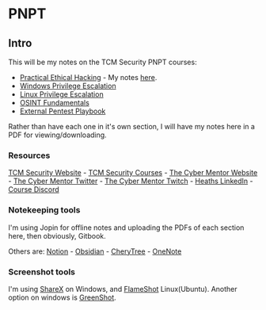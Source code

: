 # PNPT

## Intro

This will be my notes on the TCM Security PNPT courses:&#x20;

* [Practical Ethical Hacking](https://academy.tcm-sec.com/p/practical-ethical-hacking-the-complete-course) - My notes [here](practical-ethical-hacking.md).
* [Windows Privilege Escalation](https://academy.tcm-sec.com/p/windows-privilege-escalation-for-beginners)
* [Linux Privilege Escalation](https://academy.tcm-sec.com/p/linux-privilege-escalation)
* [OSINT Fundamentals](https://academy.tcm-sec.com/p/osint-fundamentals)
* [External Pentest Playbook](https://academy.tcm-sec.com/p/external-pentest-playbook)

Rather than have each one in it's own section, I will have my notes here in a PDF for viewing/downloading.

### Resources

[TCM Security Website](https://tcm-sec.com/) - [TCM Security Courses](https://academy.tcm-sec.com/courses) - [The Cyber Mentor Website](https://www.thecybermentor.com/) - [The Cyber Mentor Twitter](https://twitter.com/thecybermentor) - [The Cyber Mentor Twitch](https://twitch.tv/thecybermentor) - [Heaths LinkedIn](https://linkedin.com/in/heathadams) - [Course Discord](https://discord.gg/tcm)

### Notekeeping tools

I'm using Jopin for offline notes and uploading the PDFs of each section here, then obviously, Gitbook.

Others are: [Notion](https://www.notion.so/product) - [Obsidian](https://obsidian.md/) - [CheryTree](https://www.giuspen.com/cherrytree/) - [OneNote](https://products.office.com/en-us/onenote/digital-note-taking-app?rtc=1)

### Screenshot tools

I'm using [ShareX](https://getsharex.com/) on Windows, and [FlameShot](https://github.com/lupoDharkael/flameshot) Linux(Ubuntu). Another option on windows is [GreenShot](https://getgreenshot.org/downloads/).
